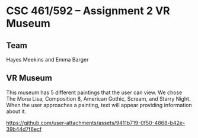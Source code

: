 # CSC 461/592 – Assignment 2 VR Museum
## Team
Hayes Meekins and Emma Barger
## VR Museum
This museum has 5 different paintings that the user can view. 
We chose The Mona Lisa, Composition 8, American Gothic, Scream, and Starry Night. 
When the user approaches a painting, text will appear providing information about it.


https://github.com/user-attachments/assets/9411b719-0f50-4868-b42e-39b44d7f6ecf


